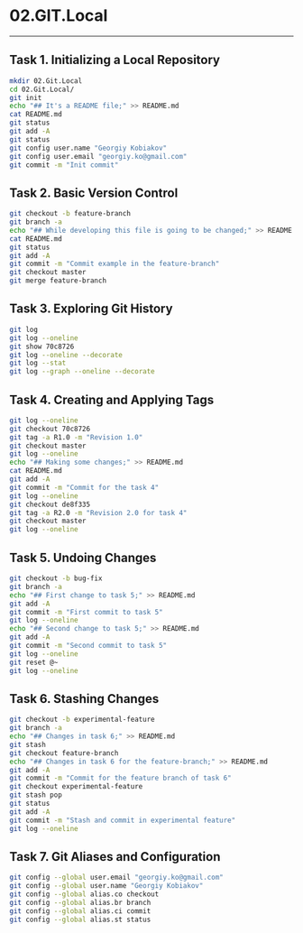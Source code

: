 # 02.GIT.Local
---

## Task 1. Initializing a Local Repository


```bash
mkdir 02.Git.Local
cd 02.Git.Local/
git init
echo "## It's a README file;" >> README.md
cat README.md
git status
git add -A
git status
git config user.name "Georgiy Kobiakov"
git config user.email "georgiy.ko@gmail.com"
git commit -m "Init commit"
```

## Task 2. Basic Version Control

```bash
git checkout -b feature-branch
git branch -a
echo "## While developing this file is going to be changed;" >> README.md
cat README.md
git status
git add -A
git commit -m "Commit example in the feature-branch"
git checkout master
git merge feature-branch
```

## Task 3. Exploring Git History

```bash
git log
git log --oneline
git show 70c8726
git log --oneline --decorate
git log --stat
git log --graph --oneline --decorate
```

## Task 4. Creating and Applying Tags

```bash
git log --oneline
git checkout 70c8726
git tag -a R1.0 -m "Revision 1.0"
git checkout master
git log --oneline
echo "## Making some changes;" >> README.md
cat README.md
git add -A
git commit -m "Commit for the task 4"
git log --oneline
git checkout de8f335
git tag -a R2.0 -m "Revision 2.0 for task 4"
git checkout master
git log --oneline
```

## Task 5. Undoing Changes

```bash
git checkout -b bug-fix
git branch -a
echo "## First change to task 5;" >> README.md
git add -A
git commit -m "First commit to task 5"
git log --oneline
echo "## Second change to task 5;" >> README.md
git add -A
git commit -m "Second commit to task 5"
git log --oneline
git reset @~
git log --oneline
```

## Task 6. Stashing Changes

```bash
git checkout -b experimental-feature
git branch -a
echo "## Changes in task 6;" >> README.md
git stash
git checkout feature-branch
echo "## Changes in task 6 for the feature-branch;" >> README.md
git add -A
git commit -m "Commit for the feature branch of task 6"
git checkout experimental-feature
git stash pop
git status
git add -A
git commit -m "Stash and commit in experimental feature"
git log --oneline
```

## Task 7. Git Aliases and Configuration

```bash
git config --global user.email "georgiy.ko@gmail.com"
git config --global user.name "Georgiy Kobiakov"
git config --global alias.co checkout
git config --global alias.br branch
git config --global alias.ci commit
git config --global alias.st status
```
